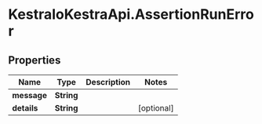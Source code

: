 # KestraIoKestraApi.AssertionRunError

## Properties

Name | Type | Description | Notes
------------ | ------------- | ------------- | -------------
**message** | **String** |  | 
**details** | **String** |  | [optional] 


